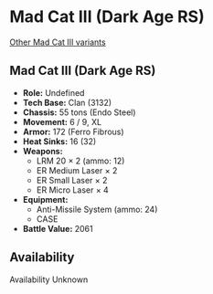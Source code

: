 # Mad Cat III (Dark Age RS) 

[Other Mad Cat III variants](../mad_cat_iii.md) 

## Mad Cat III (Dark Age RS) 

- **Role:** Undefined 
- **Tech Base:** Clan (3132) 
- **Chassis:** 55 tons (Endo Steel) 
- **Movement:** 6 / 9, XL 
- **Armor:** 172 (Ferro Fibrous) 
- **Heat Sinks:** 16 (32) 
- **Weapons:** 
  - LRM 20 × 2 (ammo: 12) 
  - ER Medium Laser × 2 
  - ER Small Laser × 2 
  - ER Micro Laser × 4 
- **Equipment:** 
  - Anti-Missile System (ammo: 24) 
  - CASE 
- **Battle Value:** 2061 

## Availability 

Availability Unknown 

